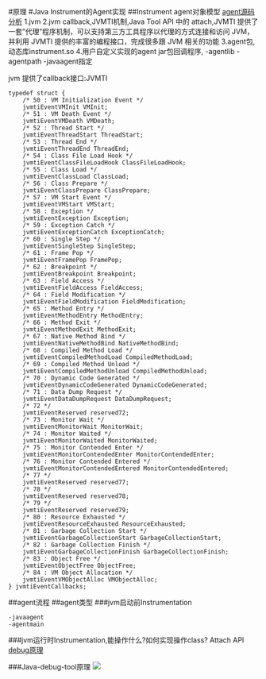 #原理
#Java Instrument的Agent实现
##Instrument agent对象模型
[agent源码分析](https://juejin.cn/post/6844903612985032711#heading-9)
1.jvm 
2.jvm callback,JVMTI机制,Java Tool API 中的 attach,JVMTI 提供了一套”代理”程序机制，可以支持第三方工具程序以代理的方式连接和访问 JVM，
并利用 JVMTI 提供的丰富的编程接口，完成很多跟 JVM 相关的功能
3.agent包, 动态库instrument.so
4.用户自定义实现的agent jar包回调程序, -agentlib -agentpath -javaagent指定

jvm 提供了callback接口:JVMTI
```
typedef struct {
    /* 50 : VM Initialization Event */  
    jvmtiEventVMInit VMInit;   
    /* 51 : VM Death Event */  
    jvmtiEventVMDeath VMDeath; 
    /* 52 : Thread Start */  
    jvmtiEventThreadStart ThreadStart;
    /* 53 : Thread End */  
    jvmtiEventThreadEnd ThreadEnd;  
    /* 54 : Class File Load Hook */  
    jvmtiEventClassFileLoadHook ClassFileLoadHook;
    /* 55 : Class Load */  
    jvmtiEventClassLoad ClassLoad; 
    /* 56 : Class Prepare */  
    jvmtiEventClassPrepare ClassPrepare;
    /* 57 : VM Start Event */  
    jvmtiEventVMStart VMStart;
    /* 58 : Exception */  
    jvmtiEventException Exception;
    /* 59 : Exception Catch */  
    jvmtiEventExceptionCatch ExceptionCatch; 
    /* 60 : Single Step */  
    jvmtiEventSingleStep SingleStep;
    /* 61 : Frame Pop */  
    jvmtiEventFramePop FramePop;
    /* 62 : Breakpoint */  
    jvmtiEventBreakpoint Breakpoint; 
    /* 63 : Field Access */  
    jvmtiEventFieldAccess FieldAccess;
    /* 64 : Field Modification */  
    jvmtiEventFieldModification FieldModification; 
    /* 65 : Method Entry */  
    jvmtiEventMethodEntry MethodEntry;
    /* 66 : Method Exit */  
    jvmtiEventMethodExit MethodExit;
    /* 67 : Native Method Bind */  
    jvmtiEventNativeMethodBind NativeMethodBind;
    /* 68 : Compiled Method Load */  
    jvmtiEventCompiledMethodLoad CompiledMethodLoad;
    /* 69 : Compiled Method Unload */  
    jvmtiEventCompiledMethodUnload CompiledMethodUnload; 
    /* 70 : Dynamic Code Generated */  
    jvmtiEventDynamicCodeGenerated DynamicCodeGenerated; 
    /* 71 : Data Dump Request */  
    jvmtiEventDataDumpRequest DataDumpRequest;
    /* 72 */  
    jvmtiEventReserved reserved72;
    /* 73 : Monitor Wait */  
    jvmtiEventMonitorWait MonitorWait;
    /* 74 : Monitor Waited */  
    jvmtiEventMonitorWaited MonitorWaited;
    /* 75 : Monitor Contended Enter */  
    jvmtiEventMonitorContendedEnter MonitorContendedEnter;
    /* 76 : Monitor Contended Entered */  
    jvmtiEventMonitorContendedEntered MonitorContendedEntered;
    /* 77 */  
    jvmtiEventReserved reserved77;
    /* 78 */  
    jvmtiEventReserved reserved78; 
    /* 79 */  
    jvmtiEventReserved reserved79; 
    /* 80 : Resource Exhausted */  
    jvmtiEventResourceExhausted ResourceExhausted;
    /* 81 : Garbage Collection Start */  
    jvmtiEventGarbageCollectionStart GarbageCollectionStart;
    /* 82 : Garbage Collection Finish */  
    jvmtiEventGarbageCollectionFinish GarbageCollectionFinish;
    /* 83 : Object Free */  
    jvmtiEventObjectFree ObjectFree;
    /* 84 : VM Object Allocation */  
    jvmtiEventVMObjectAlloc VMObjectAlloc;  
} jvmtiEventCallbacks;  

```

##agent流程
[](/Users/chris/workspace/xsource/agent/src/main/resources/images/jvm_callback.png)
[](/Users/chris/workspace/xsource/agent/src/main/resources/images/jvm_agent.png)
[](/Users/chris/workspace/xsource/agent/src/main/resources/images/jvm_load_class.png)
##agent类型
###jvm启动前Instrumentation
```
-javaagent
-agentmain
```
###jvm运行时Instrumentation,能操作什么?如何实现操作class?
Attach API
[](https://www.jianshu.com/p/b72f66da679f)
[debug原理](https://tech.meituan.com/2019/11/07/java-dynamic-debugging-technology.html)
[](https://juejin.cn/post/6844903744266584071)
[](https://www.jianshu.com/p/86ec47435cfc)


###Java-debug-tool原理
![](https://p0.meituan.net/travelcube/810f16bba746dcf85c788037e9138a6c78210.png)
